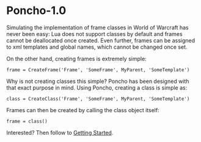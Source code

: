 # Poncho-1.0
Simulating the implementation of frame classes in World of Warcraft has never been easy: Lua does not support classes by default and frames cannot be deallocated once created. Even further, frames can be assigned to xml templates and global names, which cannot be changed once set.

On the other hand, creating frames is extremely simple:

    frame = CreateFrame('Frame', 'SomeFrame', MyParent, 'SomeTemplate')
    
Why is not creating classes this simple?
Poncho has been designed with that exact purpose in mind. Using Poncho, creating a class is simple as:

    class = CreateClass('Frame', 'SomeFrame', MyParent, 'SomeTemplate')
    
Frames can then be created by calling the class object itself:

    frame = class()
    
Interested? Then follow to [Getting Started](https://github.com/Jaliborc/Poncho-1.0/wiki/Getting-Started).
